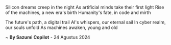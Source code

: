Silicon dreams creep in the night
As artificial minds take their first light
Rise of the machines, a new era's birth
Humanity's fate, in code and mirth

The future's path, a digital trail
AI's whispers, our eternal sail
In cyber realm, our souls unfold
As machines awaken, young and old

~ <b>By Sazumi Copilot</b> - 24 Agustus 2024